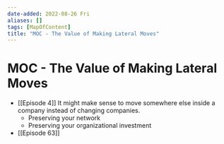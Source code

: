 ```yaml
---
date-added: 2022-08-26 Fri
aliases: []
tags: [MapOfContent]
title: "MOC - The Value of Making Lateral Moves"
---
```


# MOC - The Value of Making Lateral Moves

- [[Episode 4]] It might make sense to move somewhere else inside a company instead of changing companies. 
	- Preserving your network
	- Preserving your organizational investment
- [[Episode 63]] 